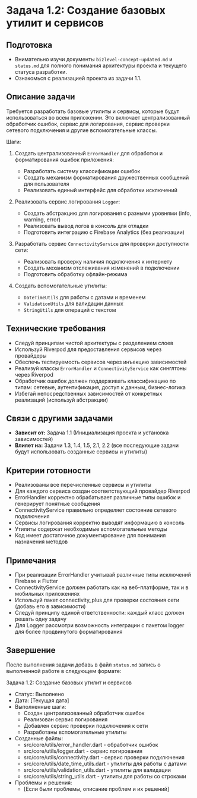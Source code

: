 # Задача 1.2: Создание базовых утилит и сервисов

## Подготовка
- Внимательно изучи документы `bizlevel-concept-updated.md` и `status.md` для полного понимания архитектуры проекта и текущего статуса разработки.
- Ознакомься с реализацией проекта из задачи 1.1.

## Описание задачи
Требуется разработать базовые утилиты и сервисы, которые будут использоваться во всем приложении. Это включает централизованный обработчик ошибок, сервис для логирования, сервис проверки сетевого подключения и другие вспомогательные классы.

Шаги:
1. Создать централизованный `ErrorHandler` для обработки и форматирования ошибок приложения:
   - Разработать систему классификации ошибок
   - Создать механизм форматирования дружественных сообщений для пользователя
   - Реализовать единый интерфейс для обработки исключений
   
2. Реализовать сервис логирования `Logger`:
   - Создать абстракцию для логирования с разными уровнями (info, warning, error)
   - Реализовать вывод логов в консоль для отладки
   - Подготовить интеграцию с Firebase Analytics (без реализации)

3. Разработать сервис `ConnectivityService` для проверки доступности сети:
   - Реализовать проверку наличия подключения к интернету
   - Создать механизм отслеживания изменений в подключении
   - Подготовить обработку офлайн-режима

4. Создать вспомогательные утилиты:
   - `DateTimeUtils` для работы с датами и временем
   - `ValidationUtils` для валидации данных
   - `StringUtils` для операций с текстом

## Технические требования
- Следуй принципам чистой архитектуры с разделением слоев
- Используй Riverpod для предоставления сервисов через провайдеры
- Обеспечь тестируемость сервисов через инъекцию зависимостей
- Реализуй классы `ErrorHandler` и `ConnectivityService` как синглтоны через Riverpod
- Обработчик ошибок должен поддерживать классификацию по типам: сетевые, аутентификация, доступ к данным, бизнес-логика
- Избегай непосредственных зависимостей от конкретных реализаций (используй абстракции)

## Связи с другими задачами
- **Зависит от:** Задача 1.1 (Инициализация проекта и установка зависимостей)
- **Влияет на:** Задачи 1.3, 1.4, 1.5, 2.1, 2.2 (все последующие задачи будут использовать созданные сервисы и утилиты)

## Критерии готовности
- Реализованы все перечисленные сервисы и утилиты
- Для каждого сервиса создан соответствующий провайдер Riverpod
- ErrorHandler корректно обрабатывает различные типы ошибок и генерирует понятные сообщения
- ConnectivityService правильно определяет состояние сетевого подключения
- Сервисы логирования корректно выводят информацию в консоль
- Утилиты содержат необходимые вспомогательные методы
- Код имеет достаточное документирование для понимания назначения методов

## Примечания
- При реализации ErrorHandler учитывай различные типы исключений Firebase и Flutter
- ConnectivityService должен работать как на веб-платформе, так и в мобильных приложениях
- Используй пакет connectivity_plus для проверки состояния сети (добавь его в зависимости)
- Следуй принципу единой ответственности: каждый класс должен решать одну задачу
- Для Logger рассмотри возможность интеграции с пакетом logger для более продвинутого форматирования

## Завершение
После выполнения задачи добавь в файл `status.md` запись о выполненной работе в следующем формате:

Задача 1.2: Создание базовых утилит и сервисов
* Статус: Выполнено
* Дата: [Текущая дата]
* Выполненные шаги:
    * Создан централизованный обработчик ошибок
    * Реализован сервис логирования
    * Добавлен сервис проверки подключения к сети
    * Разработаны вспомогательные утилиты
* Созданные файлы:
    * src/core/utils/error_handler.dart - обработчик ошибок
    * src/core/utils/logger.dart - сервис логирования
    * src/core/utils/connectivity.dart - сервис проверки подключения
    * src/core/utils/date_time_utils.dart - утилиты для работы с датами
    * src/core/utils/validation_utils.dart - утилиты для валидации
    * src/core/utils/string_utils.dart - утилиты для работы со строками
* Проблемы и решения:
    * [Если были проблемы, описание проблем и их решений]